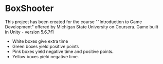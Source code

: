 # BoxShooter

This project has been created for the course ""Introduction to Game Development" offered by Michigan State University on Coursera.
Game built in Unity - version 5.6.7f1

* White boxes give extra time 
* Green boxes yield positive points
* Pink boxes yield negative time and positive points.
* Yellow boxes yield negative time.
